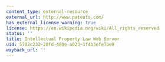 ```yaml
---
content_type: external-resource
external_url: http://www.patents.com/
has_external_license_warning: true
license: https://en.wikipedia.org/wiki/All_rights_reserved
status: ''
title: Intellectual Property Law Web Server
uid: 5702c232-20fd-480e-a023-1f4b3efe7be9
wayback_url: ''
---
```

